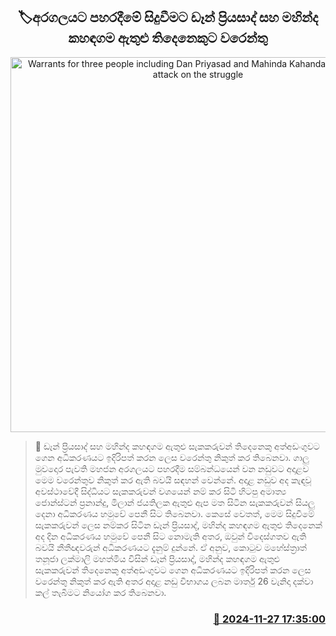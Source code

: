 <p align='center'><b><h2 align='center' title='Warrants for three people including Dan Priyasad and Mahinda Kahandagama for the attack on the struggle'>🏷අරගලයට පහරදීමේ සිදුවීම​ට ඩෑන් ප්‍රියසාද් සහ මහින්ද කහඳගම ඇතුළු තිදෙනෙකුට වරෙන්තු</h2></b></p>
<p align='center'><img src='https://helakuru.sgp1.cdn.digitaloceanspaces.com/esana/images/lib/dan-priyasad-archived.jpg' width='600' alt='Warrants for three people including Dan Priyasad and Mahinda Kahandagama for the attack on the struggle'></p>

>📝 ඩෑන් ප්‍රියසාද් සහ මහින්ද කහඳගම ඇතුළු සැකකරුවන් තිදෙනෙකු අත්අඩංගුවට ගෙන අධිකරණයට ඉදිරිපත් කරන ලෙස වරෙන්තු නිකුත් කර තිබෙනවා.
ගාලු මුවදොර පැවති මහජන අරගලයට පහරදීම සම්බන්ධයෙන් වන නඩුවට අදාළව මෙම වරෙන්තුව නිකුත් කර ඇති බවයි සඳහන් වෙන්නේ.
අදාළ නඩුව අද කැඳවූ අවස්ථාවේදී සිද්ධියට සැකකරුවන් වශයෙන් නම් කර සිටි හිටපු අමාත්‍ය ජොන්ස්ටන් ප්‍රනාන්දු, මිලාන් ජයතිලක ඇතුළු ඇප මත සිටින සැකකරුවන් සියලු දෙනා අධිකරණය හමුවේ පෙනී සිට තිබෙනවා.
කෙසේ වෙතත්, මෙම සිදුවීමේ සැකකරුවන් ලෙස නම්කර සිටින ඩෑන් ප්‍රියසාද්, මහින්ද කහඳගම ඇතුළු තිදෙනෙක් අද දින අධිකරණය හමුවේ පෙනී සිට නොමැති අතර, ඔවුන් විදෙස්ගතව ඇති බවයි නීතීඥවරුන් අධිකරණයට දැනුම් දුන්නේ.
ඒ අනුව, කොටුව මහේස්ත්‍රාත් තනූජා ලක්මාලි මහත්මිය විසින් ඩෑන් ප්‍රියසාද්, මහින්ද කහඳගම ඇතුළු සැකකරුවන් තිදෙනෙකු අත්අඩංගුවට ගෙන අධිකරණයට ඉදිරිපත් කරන ලෙස වරෙන්තු නිකුත් කර ඇති අතර අදාළ නඩු විභාගය ලබන මාර්තු 26 වැනිදා දක්වා කල් තැබීමට නියෝග කර තිබෙනවා.


<h3 align='right'><a href='https://www.helakuru.lk/esana/p/105521/'>📅 2024-11-27 17:35:00</a></h3>
